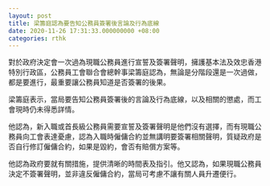 ```yaml
---
layout: post
title: 梁籌庭認為要告知公務員簽署後言論及行為底線
date: 2020-11-26 17:31:33.000000000 +08:00
categories: rthk
---
```


對於政府決定會一次過為現職公務員進行宣誓及簽署聲明，擁護基本法及效忠香港特別行政區，公務員工會聯合會總幹事梁籌庭認為，無論是分階段還是一次過做，都是要進行，最重要讓公務員知道是否簽署的後果。

梁籌庭表示，當局要告知公務員簽署後的言論及行為底線，以及相關的懲處，而工會現時仍未得悉詳情。

他認為，新入職或首長級公務員需要宣誓及簽署聲明是他們沒有選擇，而有現職公務員向工會表達憂慮，認為入職時僱傭合約並無講明要簽署相關聲明，質疑政府是否自行修訂僱傭合約，如果是毀約，會否有賠償方案等。

他認為政府要就有關措施，提供清晰的時間表及指引。他又認為，如果現職公務員決定不簽署聲明，並非違反僱傭合約，當局可考慮不讓有關人員升遷便行。

